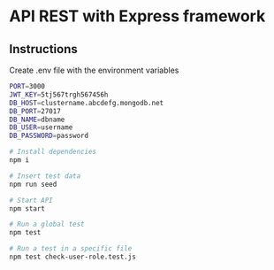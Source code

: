 # API REST with Express framework

## Instructions

Create .env file with the environment variables

```bash
PORT=3000
JWT_KEY=5tj567trgh567456h
DB_HOST=clustername.abcdefg.mongodb.net
DB_PORT=27017
DB_NAME=dbname
DB_USER=username
DB_PASSWORD=password
```

```bash
# Install dependencies
npm i

# Insert test data
npm run seed

# Start API
npm start

# Run a global test
npm test

# Run a test in a specific file
npm test check-user-role.test.js
```

